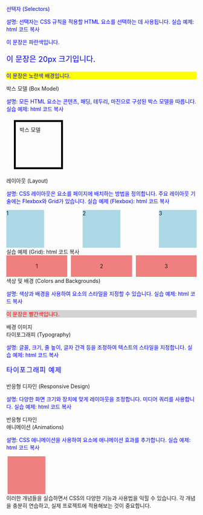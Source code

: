선택자 (Selectors)

설명: 선택자는 CSS 규칙을 적용할 HTML 요소를 선택하는 데 사용됩니다.
실습 예제:
html
코드 복사
<style>
  p {
    color: blue;
  }
  .class-name {
    font-size: 20px;
  }
  #id-name {
    background-color: yellow;
  }
</style>
<p>이 문장은 파란색입니다.</p>
<p class="class-name">이 문장은 20px 크기입니다.</p>
<p id="id-name">이 문장은 노란색 배경입니다.</p>
박스 모델 (Box Model)

설명: 모든 HTML 요소는 콘텐츠, 패딩, 테두리, 마진으로 구성된 박스 모델을 따릅니다.
실습 예제:
html
코드 복사
<style>
  .box {
    width: 100px;
    height: 100px;
    padding: 10px;
    border: 5px solid black;
    margin: 20px;
  }
</style>
<div class="box">박스 모델</div>
레이아웃 (Layout)

설명: CSS 레이아웃은 요소를 페이지에 배치하는 방법을 정의합니다. 주요 레이아웃 기술에는 Flexbox와 Grid가 있습니다.
실습 예제 (Flexbox):
html
코드 복사
<style>
  .container {
    display: flex;
    justify-content: space-between;
  }
  .item {
    width: 100px;
    height: 100px;
    background-color: lightblue;
  }
</style>
<div class="container">
  <div class="item">1</div>
  <div class="item">2</div>
  <div class="item">3</div>
</div>
실습 예제 (Grid):
html
코드 복사
<style>
  .grid-container {
    display: grid;
    grid-template-columns: repeat(3, 1fr);
    gap: 10px;
  }
  .grid-item {
    background-color: lightcoral;
    padding: 20px;
    text-align: center;
  }
</style>
<div class="grid-container">
  <div class="grid-item">1</div>
  <div class="grid-item">2</div>
  <div class="grid-item">3</div>
</div>
색상 및 배경 (Colors and Backgrounds)

설명: 색상과 배경을 사용하여 요소의 스타일을 지정할 수 있습니다.
실습 예제:
html
코드 복사
<style>
  .color-example {
    color: red;
    background-color: lightgray;
  }
  .background-image {
    background-image: url('image.jpg');
    background-size: cover;
  }
</style>
<p class="color-example">이 문장은 빨간색입니다.</p>
<div class="background-image">배경 이미지</div>
타이포그래피 (Typography)

설명: 글꼴, 크기, 줄 높이, 글자 간격 등을 조정하여 텍스트의 스타일을 지정합니다.
실습 예제:
html
코드 복사
<style>
  .typography {
    font-family: 'Arial', sans-serif;
    font-size: 18px;
    line-height: 1.5;
    letter-spacing: 1px;
  }
</style>
<p class="typography">타이포그래피 예제</p>
반응형 디자인 (Responsive Design)

설명: 다양한 화면 크기와 장치에 맞게 레이아웃을 조정합니다. 미디어 쿼리를 사용합니다.
실습 예제:
html
코드 복사
<style>
  .responsive {
    width: 100%;
    max-width: 600px;
    margin: auto;
  }
  @media (max-width: 600px) {
    .responsive {
      background-color: lightgreen;
    }
  }
</style>
<div class="responsive">반응형 디자인</div>
애니메이션 (Animations)

설명: CSS 애니메이션을 사용하여 요소에 애니메이션 효과를 추가합니다.
실습 예제:
html
코드 복사
<style>
  .animated {
    width: 100px;
    height: 100px;
    background-color: lightcoral;
    animation: move 2s infinite;
  }
  @keyframes move {
    0% { transform: translateX(0); }
    50% { transform: translateX(100px); }
    100% { transform: translateX(0); }
  }
</style>
<div class="animated"></div>
이러한 개념들을 실습하면서 CSS의 다양한 기능과 사용법을 익힐 수 있습니다. 각 개념을 충분히 연습하고, 실제 프로젝트에 적용해보는 것이 중요합니다.